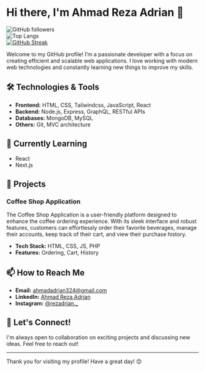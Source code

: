 # Hi there, I'm Ahmad Reza Adrian 👋

![GitHub followers](https://img.shields.io/github/followers/rezadrian01?label=Follow&style=social)
<br>
![Top Langs](https://github-readme-stats.vercel.app/api/top-langs/?username=rezadrian01&hide=php&layout=compact)
<br/>
[![GitHub Streak](https://streak-stats.demolab.com?user=rezadrian01&border_radius=5.0)](https://git.io/streak-stats)



<!--
<a href="https://github.com/anuraghazra/github-readme-stats">
  <img height=200 align="left" src="https://github-readme-stats.vercel.app/api?username=rezadrian01" />
</a>
-->

Welcome to my GitHub profile! I’m a passionate developer with a focus on creating efficient and scalable web applications. I love working with modern web technologies and constantly learning new things to improve my skills.

## 🛠️ Technologies & Tools

- **Frontend:** HTML, CSS, Tailwindcss, JavaScript, React
- **Backend:** Node.js, Express, GraphQL, RESTful APIs
- **Databases:** MongoDB, MySQL
- **Others:** Git, MVC architecture

## 🌱 Currently Learning

- React
- Next.js

## 🚀 Projects

### Coffee Shop Application
The Coffee Shop Application is a user-friendly platform designed to enhance the coffee ordering experience. With its sleek interface and robust features, customers can effortlessly order their favorite beverages, manage their accounts, keep track of their cart, and view their purchase history.

- **Tech Stack:** HTML, CSS, JS, PHP
- **Features:** Ordering, Cart, History

## 📫 How to Reach Me

- **Email:** [ahmadadrian324@gmail.com](mailto:ahmadadrian324@gmail.com)
- **LinkedIn:** [Ahmad Reza Adrian](https://www.linkedin.com/in/ahmad-reza-adrian-4ba584282/)
- **Instagram:** [@rezadrian._](https://www.instagram.com/rezadrian._/)

## 🤝 Let's Connect!

I'm always open to collaboration on exciting projects and discussing new ideas. Feel free to reach out!

---

Thank you for visiting my profile! Have a great day! 😊


<!--**rezadrian01/rezadrian01** is a ✨ _special_ ✨ repository because its `README.md` (this file) appears on your GitHub profile.

Here are some ideas to get you started:

- 🔭 I’m currently working on ...
- 🌱 I’m currently learning ...
- 👯 I’m looking to collaborate on ...
- 🤔 I’m looking for help with ...
- 💬 Ask me about ...
- 📫 How to reach me: ...
- 😄 Pronouns: ...
- ⚡ Fun fact: ...

[![Anurag's GitHub stats-Dark](https://github-readme-stats.vercel.app/api?username=rezadrian01&show_icons=true&theme=dark#gh-dark-mode-only)](https://github.com/anuraghazra/github-readme-stats#gh-dark-mode-only)
[![Anurag's GitHub stats-Light](https://github-readme-stats.vercel.app/api?username=rezadrian01&show_icons=true&theme=default#gh-light-mode-only)](https://github.com/anuraghazra/github-readme-stats#gh-light-mode-only)
-->
